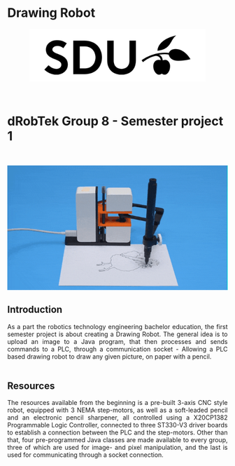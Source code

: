# Drawing Robot
<p align="center"> <img src="Java/Assets/SDU_BLACK_RGB.png" alt="SDU" title="SDU" width="80%" height="80%"/> </p>
<br>

# dRobTek Group 8 - Semester project 1
<br>

![Drawing Robot GIF](Java/Assets/drawingrobot.gif)
<br>

## Introduction
<div style="text-align: justify">As a part the robotics technology engineering bachelor education, the first semester project is about creating a Drawing Robot. The general idea is to upload an image to a Java program, that then processes and sends commands to a PLC, through a communication socket - Allowing a PLC based drawing robot to draw any given picture, on paper with a pencil. 
</div> 
<br>

## Resources
<div style="text-align: justify">
The resources available from the beginning is a pre-built 3-axis CNC style robot, equipped with 3 NEMA step-motors, as well as a soft-leaded pencil and an electronic pencil sharpener, all controlled using a X20CP1382 Programmable Logic Controller, connected to three ST330-V3 driver boards to establish a connection between the PLC and the step-motors. 
Other than that, four pre-programmed Java classes are made available to every group, three of which are used for image- and pixel manipulation, and the last is used for communicating through a socket connection.
</div>

